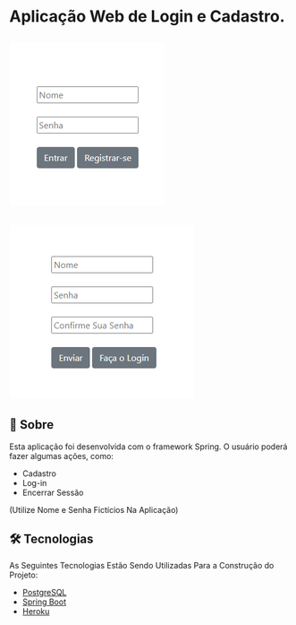 #  Aplicação Web de Login e Cadastro.

## ![Screenshot](https://github.com/enzofalvo/login-and-register-page/blob/master/readme/screenshots/login-page.png)
## ![Screenshot](https://github.com/enzofalvo/login-and-register-page/blob/master/readme/screenshots/register-page.png)

## 📖 Sobre
Esta aplicação foi desenvolvida com o framework Spring. O usuário poderá fazer algumas ações, como:
<!--ts-->
   * Cadastro
   * Log-in
   * Encerrar Sessão
<!--te-->
 (Utilize Nome e Senha Fictícios Na Aplicação)

## 🛠 Tecnologias

As Seguintes Tecnologias Estão Sendo Utilizadas Para a Construção do Projeto:

- [PostgreSQL](https://www.postgresql.org/)
- [Spring Boot](https://spring.io/projects/spring-boot)
- [Heroku](https://dashboard.heroku.com/)

